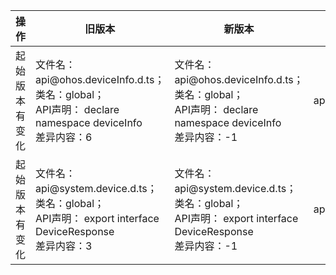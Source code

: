 | 操作 | 旧版本 | 新版本 | d.ts文件 |
| ---- | ------ | ------ | -------- |
|起始版本有变化|文件名：api\@ohos.deviceInfo.d.ts；<br>类名：global；<br>API声明： declare namespace deviceInfo<br>差异内容：6|文件名：api\@ohos.deviceInfo.d.ts；<br>类名：global；<br>API声明： declare namespace deviceInfo<br>差异内容：-1|api\@ohos.deviceInfo.d.ts|
|起始版本有变化|文件名：api\@system.device.d.ts；<br>类名：global；<br>API声明： export interface DeviceResponse<br>差异内容：3|文件名：api\@system.device.d.ts；<br>类名：global；<br>API声明： export interface DeviceResponse<br>差异内容：-1|api\@system.device.d.ts|
